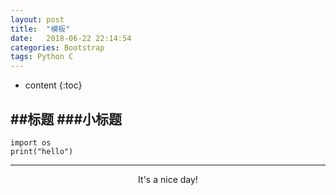```yaml
---
layout: post
title:  "模板"
date:   2018-06-22 22:14:54
categories: Bootstrap
tags: Python C
---
```


* content
{:toc}

##标题
###小标题
---

	import os
	print("hello")
---

<center>It's a nice day!</center>
	